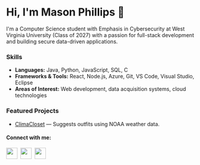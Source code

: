 # Hi, I'm Mason Phillips 👋

I'm a Computer Science student with Emphasis in Cybersecurity at West Virginia University (Class of 2027) with a passion for full-stack development and building secure data-driven applications.

### Skills
- **Languages:** Java, Python, JavaScript, SQL, C
- **Frameworks & Tools:** React, Node.js, Azure, Git, VS Code, Visual Studio, Eclipse
- **Areas of Interest:** Web development, data acquisition systems, cloud technologies

### Featured Projects
- [ClimaCloset](https://github.com/WVU-CS330-2024-08-Group02/ClimaCloset) — Suggests outfits using NOAA weather data.

#### Connect with me:
<a href="mailto:yourname@gmail.com"><img src="https://img.icons8.com/color/48/000000/gmail-new.png" width="30"/></a>&nbsp;&nbsp;<a href="https://www.linkedin.com/in/mp4dev"><img src="https://upload.wikimedia.org/wikipedia/commons/8/81/LinkedIn_icon.svg" width="30"/></a>&nbsp;&nbsp;<a href="https://app.joinhandshake.com/profiles/mp4"><img src="https://careers.wisc.edu/wp-content/uploads/sites/60/2024/04/9098193ee8ace4a0774b29484c80794a4c3cff55-1.png" width="30"/></a>